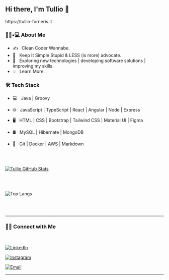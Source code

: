 <h2> Hi there, I'm Tullio 👋 </h2>
https://tullio-forneris.it


<h3> 👨🏻•💻 About Me </h3>



- ✍️ &nbsp; Clean Coder Wannabe.
- 🌱 &nbsp; Keep It Simple Stupid & LESS (is more) advocate.
- 🤔 &nbsp; Exploring new technologies | developing software solutions | improving my skills.
- 💡 &nbsp; Learn More.



<h3>🛠 Tech Stack</h3>



- 💻 &nbsp; Java | Groovy

- 🌐 &nbsp; JavaScript | TypeScript | React | Angular | Node | Express

- 🖥 &nbsp; HTML | CSS  | Bootstrap | Tailwind CSS | Material UI | Figma

- 🛢 &nbsp; MySQL | Hibernate | MongoDB

- 🔧 &nbsp; Git | Docker | AWS | Markdown



<br/><br/>

[![Tullio GitHub Stats](https://github-readme-stats.vercel.app/api?username=sonotullio&show_icons=true)](https://github.com/sonotullio)

<br/>

<br/>

![Top Langs](https://github-readme-stats.vercel.app/api/top-langs/?username=sonotullio&show_icons=true)

<br><br>



<hr>



<h3> 🤝🏻 Connect with Me </h3>

<br>



<p align="center">

<a href="https://www.linkedin.com/in/tullioforneris/"><img alt="LinkedIn" src="https://img.shields.io/badge/LinkedIn-Shivam%20Malpani-blue?style=flat-square&logo=linkedin"></a>

<a href="https://www.instagram.com/sonotullio/"><img alt="Instagram" src="https://img.shields.io/badge/Instagram-sono.tullio-blue?style=flat-square&logo=instagram"></a>

<a href="mailto:tforneris94@gmail.com"><img alt="Email" src="https://img.shields.io/badge/Email-tforneris94@gmail.com-blue?style=flat-square&logo=gmail"></a>

</p>



<hr>
